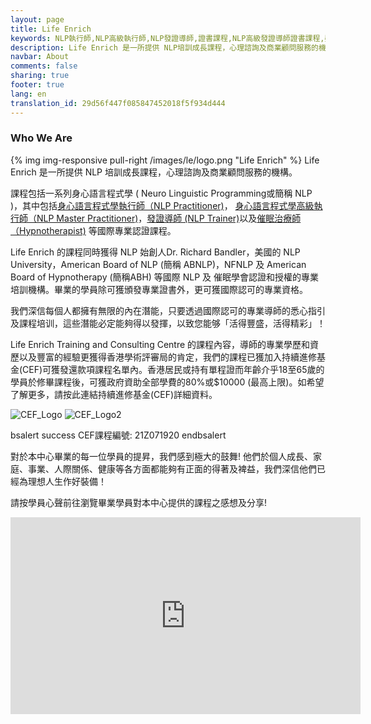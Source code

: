 ```yaml
---
layout: page
title: Life Enrich
keywords: NLP執行師,NLP高級執行師,NLP發證導師,證書課程,NLP高級發證導師證書課程,壓力管理,創意思維,註冊催眠治療師,催眠發證導師,屋樹人心理畫,九型人格
description: Life Enrich 是一所提供 NLP培訓成長課程，心理諮詢及商業顧問服務的機構,助你邁向成功快樂的人生!
navbar: About
comments: false
sharing: true
footer: true
lang: en
translation_id: 29d56f447f085847452018f5f934d444
---
```


<h3 class="title">Who <strong>We Are</strong></h3>
<div class="separator-2"></div>
<div class="row">

  <div class="col-md-6">

{% img img-responsive pull-right /images/le/logo.png "Life Enrich" %} Life Enrich 是一所提供 NLP 培訓成長課程，心理諮詢及商業顧問服務的機構。

課程包括一系列身心語言程式學 ( Neuro Linguistic Programming或簡稱 NLP )，其中包括[身心語言程式學執行師（NLP Practitioner)](/nlp/practitioner)， [身心語言程式學高級執行師（NLP Master Practitioner)](/nlp/master-practitioner)，[發證導師 (NLP Trainer)](/nlp/trainer)以及[催眠治療師（Hypnotherapist)](/hypnotherapy) 等國際專業認證課程。

Life Enrich 的課程同時獲得 NLP 始創人Dr. Richard Bandler，美國的 NLP University，American Board of NLP (簡稱 ABNLP)，NFNLP 及 American Board of Hypnotherapy (簡稱ABH) 等國際 NLP 及 催眠學會認證和授權的專業培訓機構。畢業的學員除可獲頒發專業證書外，更可獲國際認可的專業資格。

我們深信每個人都擁有無限的內在潛能，只要透過國際認可的專業導師的悉心指引及課程培训，這些潛能必定能夠得以發揮，以致您能够「活得豐盛，活得精彩」！

Life Enrich Training and Consulting Centre 的課程內容，導師的專業學歷和資歷以及豐富的經驗更獲得香港學術評審局的肯定，我們的課程已獲加入持續進修基金(CEF)可獲發還款項課程名單內。香港居民或持有單程證而年齡介乎18至65歲的學員於修畢課程後，可獲政府資助全部學費的80%或$10000 (最高上限)。如希望了解更多，請按此連結持續進修基金(CEF)詳細資料。

![CEF_Logo](/images/le/ceflogo.gif) ![CEF_Logo2](/images/le/ceflogo2.gif)

 bsalert success 
CEF課程編號: 21Z071920
 endbsalert 

對於本中心畢業的每一位學員的提昇，我們感到極大的鼓舞! 他們於個人成長、家庭、事業、人際關係、健康等各方面都能夠有正面的得著及裨益，我們深信他們已經為理想人生作好裝備！

請按學員心聲前往瀏覽畢業學員對本中心提供的課程之感想及分享!


  </div>

  <div class="col-md-6">
    <iframe width="560" height="315"  
        src="http://www.youtube.com/embed/_Qyik-o9i_Y" 
        frameborder="0" allowfullscreen ></iframe> 
  </div>

</div>


